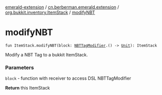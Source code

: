[emerald-extension](../../index.md) / [cn.berberman.emerald.extension](../index.md) / [org.bukkit.inventory.ItemStack](index.md) / [modifyNBT](.)

# modifyNBT

`fun ItemStack.modifyNBT(block: `[`NBTTagModifier`](../-n-b-t-modifier/-n-b-t-tag-modifier/index.md)`.() -> `[`Unit`](https://kotlinlang.org/api/latest/jvm/stdlib/kotlin/-unit/index.html)`): ItemStack`

Modify a NBT Tag to a bukkit ItemStack.

### Parameters

`block` - function with receiver to access DSL NBTTagModifier

**Return**
this ItemStack

